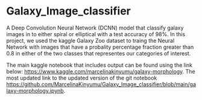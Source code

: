 # Galaxy_Image_classifier
A Deep Convolution Neural Network (DCNN) model that classify galaxy images in to either spiral  or elliptical with a test accuracy of 98%.
In this project, we used the kaggle Galaxy Zoo dataset to traing the Neural Network with images that have a probality percentage fraction greater than 0.8 in either of the two classes that representes our categories of interest.

The main kaggle notebook that includes output can be found using the link below: https://www.kaggle.com/marcelinakinyumu/galaxy-morphology. The most updated link to the updated version of the git notebook https://github.com/MarcelinaKinyumu/Galaxy_Image_classifier/blob/main/galaxy-morphology.ipynb.

